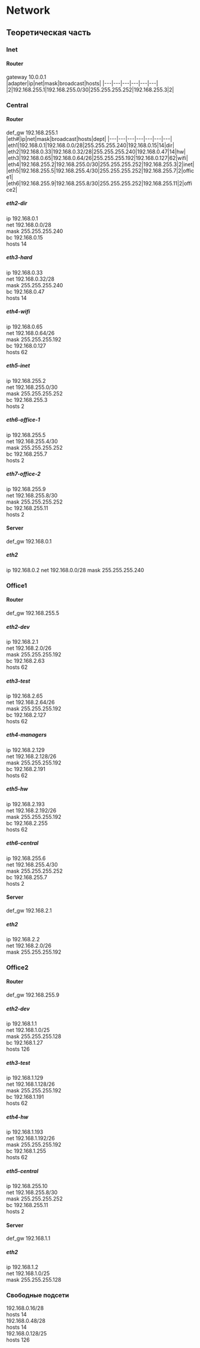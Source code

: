 # Network

## Теоретическая часть

### Inet

#### Router
gateway 10.0.0.1  
|adapter|ip|net|mask|broadcast|hosts|
|---|---|---|---|---|---|
|2|192.168.255.1|192.168.255.0/30|255.255.255.252|192.168.255.3|2|

### Central

#### Router
def_gw 192.168.255.1  
|eth#|ip|net|mask|broadcast|hosts|dept|
|---|---|---|---|---|---|---|
|eth1|192.168.0.1|192.168.0.0/28|255.255.255.240|192.168.0.15|14|dir|
|eth2|192.168.0.33|192.168.0.32/28|255.255.255.240|192.168.0.47|14|hw|
|eth3|192.168.0.65|192.168.0.64/26|255.255.255.192|192.168.0.127|62|wifi|
|eth4|192.168.255.2|192.168.255.0/30|255.255.255.252|192.168.255.3|2|inet|
|eth5|192.168.255.5|192.168.255.4/30|255.255.255.252|192.168.255.7|2|office1|
|eth6|192.168.255.9|192.168.255.8/30|255.255.255.252|192.168.255.11|2|office2|

##### eth2-dir
ip 192.168.0.1  
net 192.168.0.0/28  
mask 255.255.255.240  
bc 192.168.0.15  
hosts 14  
##### eth3-hard
ip 192.168.0.33  
net 192.168.0.32/28  
mask 255.255.255.240  
bc 192.168.0.47  
hosts 14  
##### eth4-wifi
ip 192.168.0.65  
net 192.168.0.64/26  
mask 255.255.255.192  
bc 192.168.0.127  
hosts 62  
##### eth5-inet
ip 192.168.255.2  
net 192.168.255.0/30  
mask 255.255.255.252  
bc 192.168.255.3  
hosts 2  
##### eth6-office-1
ip 192.168.255.5  
net 192.168.255.4/30  
mask 255.255.255.252  
bc 192.168.255.7  
hosts 2  
##### eth7-office-2
ip 192.168.255.9  
net 192.168.255.8/30  
mask 255.255.255.252  
bc 192.168.255.11  
hosts 2  

#### Server
def_gw 192.168.0.1
##### eth2
ip 192.168.0.2
net 192.168.0.0/28
mask 255.255.255.240

### Office1

#### Router
def_gw 192.168.255.5  
##### eth2-dev
ip 192.168.2.1  
net 192.168.2.0/26  
mask 255.255.255.192  
bc 192.168.2.63  
hosts 62  
##### eth3-test
ip 192.168.2.65  
net 192.168.2.64/26  
mask 255.255.255.192  
bc 192.168.2.127  
hosts 62  
##### eth4-managers
ip 192.168.2.129  
net 192.168.2.128/26  
mask 255.255.255.192  
bc 192.168.2.191  
hosts 62  
##### eth5-hw
ip 192.168.2.193  
net 192.168.2.192/26  
mask 255.255.255.192  
bc 192.168.2.255  
hosts 62  
##### eth6-central  
ip 192.168.255.6  
net 192.168.255.4/30  
mask 255.255.255.252  
bc 192.168.255.7  
hosts 2  

#### Server
def_gw 192.168.2.1  
##### eth2
ip 192.168.2.2  
net 192.168.2.0/26  
mask 255.255.255.192  

### Office2

#### Router
def_gw 192.168.255.9  
##### eth2-dev
ip 192.168.1.1  
net 192.168.1.0/25  
mask 255.255.255.128  
bc 192.168.1.27  
hosts 126  
##### eth3-test
ip 192.168.1.129  
net 192.168.1.128/26  
mask 255.255.255.192  
bc 192.168.1.191  
hosts 62  
##### eth4-hw
ip 192.168.1.193  
net 192.168.1.192/26  
mask 255.255.255.192  
bc 192.168.1.255  
hosts 62  
##### eth5-central
ip 192.168.255.10  
net 192.168.255.8/30  
mask 255.255.255.252  
bc 192.168.255.11  
hosts 2  

#### Server
def_gw 192.168.1.1  
##### eth2
ip 192.168.1.2  
net 192.168.1.0/25  
mask 255.255.255.128  

### Свободные подсети
192.168.0.16/28  
hosts 14  
192.168.0.48/28  
hosts 14  
192.168.0.128/25  
hosts 126  

